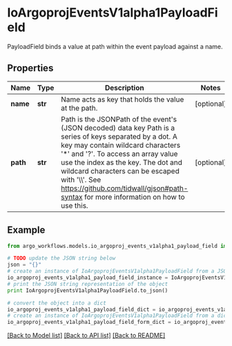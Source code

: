 # IoArgoprojEventsV1alpha1PayloadField

PayloadField binds a value at path within the event payload against a name.

## Properties

Name | Type | Description | Notes
------------ | ------------- | ------------- | -------------
**name** | **str** | Name acts as key that holds the value at the path. | [optional] 
**path** | **str** | Path is the JSONPath of the event&#39;s (JSON decoded) data key Path is a series of keys separated by a dot. A key may contain wildcard characters &#39;*&#39; and &#39;?&#39;. To access an array value use the index as the key. The dot and wildcard characters can be escaped with &#39;\\\\&#39;. See https://github.com/tidwall/gjson#path-syntax for more information on how to use this. | [optional] 

## Example

```python
from argo_workflows.models.io_argoproj_events_v1alpha1_payload_field import IoArgoprojEventsV1alpha1PayloadField

# TODO update the JSON string below
json = "{}"
# create an instance of IoArgoprojEventsV1alpha1PayloadField from a JSON string
io_argoproj_events_v1alpha1_payload_field_instance = IoArgoprojEventsV1alpha1PayloadField.from_json(json)
# print the JSON string representation of the object
print IoArgoprojEventsV1alpha1PayloadField.to_json()

# convert the object into a dict
io_argoproj_events_v1alpha1_payload_field_dict = io_argoproj_events_v1alpha1_payload_field_instance.to_dict()
# create an instance of IoArgoprojEventsV1alpha1PayloadField from a dict
io_argoproj_events_v1alpha1_payload_field_form_dict = io_argoproj_events_v1alpha1_payload_field.from_dict(io_argoproj_events_v1alpha1_payload_field_dict)
```
[[Back to Model list]](../README.md#documentation-for-models) [[Back to API list]](../README.md#documentation-for-api-endpoints) [[Back to README]](../README.md)


